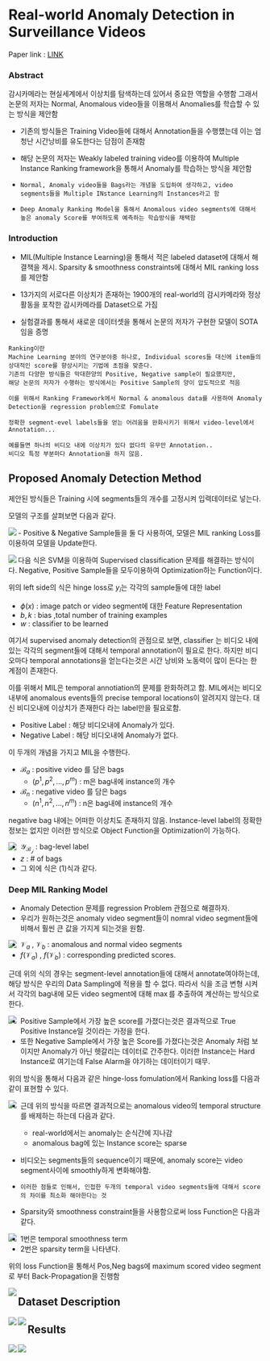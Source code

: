 # Real-world Anomaly Detection in Surveillance Videos


Paper link : [LINK](https://arxiv.org/pdf/1801.04264.pdf)


### Abstract 
감시카메라는 현실세계에서 이상치를 탐색하는데 있어서 중요한 역할을 수행함
그래서 논문의 저자는 Normal, Anomalous video들을 이용해서 Anomalies를 학습할 수 있는 방식을 제안함
- 기존의 방식들은 Training Video들에 대해서 Annotation들을 수행헀는데 이는 엄청난 시간낭비를 유도한다는 담점이 존재함
- 해당 논문의 저자는 Weakly labeled training video를 이용하여 Multiple Instance Ranking framework을 통해서 Anomaly를 학습하는 방식을 제안함

- ```Normal, Anomaly video들을 Bags라는 개념을 도입하여 생각하고, video segments들을 Multiple INstance Learning의 Instances라고 함```

- ```Deep Anomaly Ranking Model을 통해서 Anomalous video segments에 대해서 높은 anomaly Score를 부여하도록 예측하는 학습방식을 채택함```



### Introduction
- MIL(Multiple Instance Learning)을 통해서 적은 labeled dataset에 대해서 해결책을 제시. Sparsity & smoothness constraints에 대해서 MIL ranking loss를 제안함 

- 13가지의 서로다른 이상치가 존재하는 1900개의 real-world의 감시카메라와 정상활동을 포착한 감시카메라를 Dataset으로 가짐

- 실험결과를 통해서 새로운 데이터셋을 통해서 논문의 저자가 구현한 모델이 SOTA임을 증명



```
Ranking이란
Machine Learning 분야의 연구분야중 하나로, Individual scores들 대신에 item들의 상대적인 score를 향상시키는 기법에 초점을 맞춘다.
기존의 다양한 방식들은 막대한양의 Positive, Negative sample이 필요했지만,
해당 논문의 저자가 수행하는 방식에서는 Positive Sample의 양이 압도적으로 적음

이를 위해서 Ranking Framework에서 Normal & anomalous data를 사용하여 Anomaly Detection을 regression problem으로 Fomulate 

정확한 segment-evel labels들을 얻는 어려움을 완화시키기 위해서 video-level에서 Annotation...

예를들면 하나의 비디오 내에 이상치가 있다 없다의 유무만 Annotation..
비디오 특정 부분마다 Annotation을 하지 않음.
```



## Proposed Anomaly Detection Method
제안된 방식들은 Training 시에 segments들의 개수를 고정시켜 입력데이터로 넣는다.

모델의 구조를 살펴보면 다음과 같다.
<p>
<img src='img/Architecture.png', align='left'>
</p>
- Positive & Negative Sample들을 둘 다 사용하여, 모델은  MIL ranking Loss를 이용하여 모델을 Update한다.

<p>
<img src='img/equation_1.png', align='left'>
</p>

다음 식은 SVM을 이용하여 Supervised classification 문제를 해결하는 방식이다.
Negative, Positive Sample들을 모두이용하여 Optimization하는 Function이다.

위의 left side의 식은 hinge loss로 $y_i$는 각각의 sample들에 대한 label
- $\phi(x)$ : image patch or video segment에 대한 Feature Representation
- $b,k$ : bias ,total number of training examples
- $w$ : classifier to be learned 

여기서 supervised anomaly detection의 관점으로 보면,
classifier 는 비디오 내에 있는 각각의 segment들에 대해서 temporal annotation이 필요로 한다.
하지만 비디오마다 temporal annotations을 얻는다는것은 시간 낭비와 노동력이 많이 든다는 한계점이 존재한다.

이를 위해서 MIL은 temporal annotiation의 문제를 완화하려고 함.
MIL에서는 비디오 내부에 anomalous events들의 precise temporal locations이 알려지지 않는다. 대신 비디오내에 이상치가 존재한다 라는 label만을 필요로함.

- Positive Label : 해당 비디오내에 Anomaly가 있다.
- Negative Label : 해당 비디오내에 Anomaly가 없다.

이 두개의 개념을 가지고 MIL을 수행한다.
- $\mathcal{B}_a$ : positive video 를 담은 bags
    - ($p^1,p^2,...,p^m$) : m은 bag내에 instance의 개수
- $\mathcal{B}_n$ : negative video 를 담은 bags
    - ($n^1,n^2,...,n^m$) : n은 bag내에 instance의 개수

negative bag 내에는 어떠한 이상치도 존재하지 않음.
Instance-level label의 정확한 정보는 없지만 이러한 방식으로 Object Function을 Optimization이 가능하다.

<p>
<img src='img/equation_2.png', align='left'>
</p>

- $\mathcal{Y_{B_j}}$ : bag-level label
- $z$ : # of bags
- 그 외에 식은 (1)식과 같다.


### Deep MIL Ranking Model
- Anomaly Detection 문제를 regression Problem 관점으로 해결하자.
- 우리가 원하는것은 anomaly video segment들이 nomral video segment들에 비해서 훨씬 큰 값을 가지게 되는것을 원함.
<p>
<img src='img/equation_3.png', align='left'>
</p>

- $\mathcal{V}_a$ , $\mathcal{V}_b$ : anomalous and normal video segments
- $f(\mathcal{V}_a)$ , $f(\mathcal{V}_b)$ : corresponding predicted scores.

근데 위의 식의 경우는 segment-level annotation들에 대해서 annotate여야하는데, 해당 방식은 우리의 Data Sampling에 적용을 할 수 없다.
따라서 식을 조금 변형 시켜서 각각의 bag내에 모든 video segment에 대해 $\max$를 추출하여 계산하는 방식으로 한다.
<p>
<img src='img/equation_4.png', align='left'>
</p>

- Positive Sample에서 가장 높은 score를 가졌다는것은 결과적으로 True Positive Instance일 것이라는 가정을 한다.
- 또한 Negative Sample에서 가장 높은 Score를 가졌다는것은 Anomaly 처럼 보이지만 Anomaly가 아닌 헷갈리는 데이터로 간주한다. 이러한 Instance는 Hard Instance로 여기는데 False Alarm을 야기하는 데이터이기 때무.

위의 방식을 통해서 다음과 같은 hinge-loss fomulation에서 Ranking loss를 다음과 같이 표현할 수 있다.

<p>
<img src='img/equation_5.png', align='left'>
</p>

- 근데 위의 방식을 따르면 결과적으로는 anomalous video의 temporal structure를 배제하는 하는데 다음과 같다.
    - real-world에서는 anomaly는 순식간에 지나감
    - anomalous bag에 있는 Instance score는 sparse

- 비디오는 segments들의 sequence이기 때문에, anomaly score는 video segment사이에 smoothly하게 변화해야함.

- ```이러한 점들로 인해서, 인접한 두개의 temporal video segments들에 대해서 score의 차이를 최소화 해야한다는 것```
- Sparsity와 smoothness constraint들을 사용함으로써 loss Function은 다음과 같다.

<p>
<img src='img/equation_6.png', align='left'>
</p>

- 1번은 temporal smoothness term
- 2번은 sparsity term을 나타낸다.

위의 loss Function을 통해서 Pos,Neg bags에 maximum scored video segment로 부터 Back-Propagation을 진행함
<p>
<img src='img/equation_7.png', align='left'>
</p>



## Dataset Description

<p>
<img src='img/dataset_description.png', align='left'>
</p>

<p>
<img src='img/dataset_description_2.png', align='left'>
</p>

## Results
<p>
<img src='img/results.png', align='left'>
</p>
<p>
<img src='img/results_1.png', align='left'>
</p>